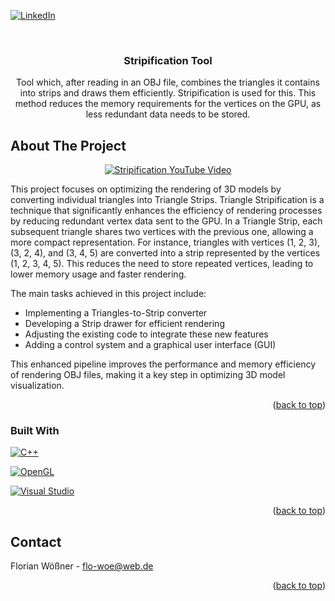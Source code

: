 <!-- Improved compatibility of back to top link: See: https://github.com/othneildrew/Best-README-Template/pull/73 -->
<a id="readme-top"></a>
<!--
*** Thanks for checking out the Best-README-Template. If you have a suggestion
*** that would make this better, please fork the repo and create a pull request
*** or simply open an issue with the tag "enhancement".
*** Don't forget to give the project a star!
*** Thanks again! Now go create something AMAZING! :D
-->



<!-- PROJECT SHIELDS -->
<!--
*** I'm using markdown "reference style" links for readability.
*** Reference links are enclosed in brackets [ ] instead of parentheses ( ).
*** See the bottom of this document for the declaration of the reference variables
*** for contributors-url, forks-url, etc. This is an optional, concise syntax you may use.
*** https://www.markdownguide.org/basic-syntax/#reference-style-links
-->
[![LinkedIn][linkedin-shield]][linkedin-url]



<!-- PROJECT LOGO -->
<br />
<div align="center">

<h3 align="center">Stripification Tool</h3>

  <p align="center">
    Tool which, after reading in an OBJ file, combines the triangles it contains into strips and draws them efficiently. Stripification is used for this. This method reduces the memory requirements for the vertices on the GPU, as less redundant data needs to be stored.
  </p>

</div>

<!-- ABOUT THE PROJECT -->
## About The Project
<div align="center">
  
[![Stripification YouTube Video](https://img.youtube.com/vi/nGIa2CCQX40/0.jpg)](https://youtu.be/nGIa2CCQX40)

</div>
This project focuses on optimizing the rendering of 3D models by converting individual triangles into Triangle Strips. Triangle Stripification is a technique that significantly enhances the efficiency of rendering processes by reducing redundant vertex data sent to the GPU. In a Triangle Strip, each subsequent triangle shares two vertices with the previous one, allowing a more compact representation. For instance, triangles with vertices (1, 2, 3), (3, 2, 4), and (3, 4, 5) are converted into a strip represented by the vertices (1, 2, 3, 4, 5). This reduces the need to store repeated vertices, leading to lower memory usage and faster rendering.

The main tasks achieved in this project include:

* Implementing a Triangles-to-Strip converter
* Developing a Strip drawer for efficient rendering
* Adjusting the existing code to integrate these new features
* Adding a control system and a graphical user interface (GUI)

This enhanced pipeline improves the performance and memory efficiency of rendering OBJ files, making it a key step in optimizing 3D model visualization.

<p align="right">(<a href="#readme-top">back to top</a>)</p>



### Built With

[![C++][cpp.com]][cpp-url]

[![OpenGL][opengl.com]][opengl-url]

[![Visual Studio][vs.com]][vs-url]

<p align="right">(<a href="#readme-top">back to top</a>)</p>






<!-- CONTACT -->
## Contact

Florian Wößner - flo-woe@web.de

<p align="right">(<a href="#readme-top">back to top</a>)</p>






<!-- MARKDOWN LINKS & IMAGES -->
<!-- https://www.markdownguide.org/basic-syntax/#reference-style-links -->
[linkedin-shield]: https://img.shields.io/badge/-LinkedIn-black.svg?style=for-the-badge&logo=linkedin&colorB=555
[linkedin-url]: https://linkedin.com/in/linkedin_username
[product-screenshot]: images/screenshot.png
[cpp.com]: https://img.shields.io/badge/C%2B%2B-00599C?style=for-the-badge&logo=c%2B%2B&logoColor=white
[cpp-url]: https://isocpp.org/
[opengl.com]: https://img.shields.io/badge/OpenGL-FFFFFF?style=for-the-badge&logo=opengl
[opengl-url]: https://www.opengl.org/
[vs.com]: https://img.shields.io/badge/Visual_Studio-5C2D91?style=for-the-badge&logo=visual%20studio&logoColor=white
[vs-url]: https://visualstudio.microsoft.com/de/

